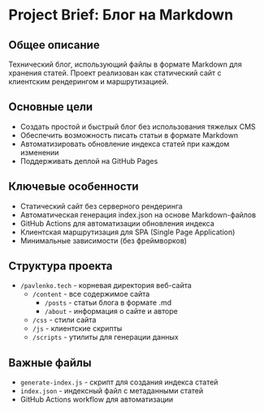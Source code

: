 # Project Brief: Блог на Markdown

## Общее описание
Технический блог, использующий файлы в формате Markdown для хранения статей. Проект реализован как статический сайт с клиентским рендерингом и маршрутизацией.

## Основные цели
- Создать простой и быстрый блог без использования тяжелых CMS
- Обеспечить возможность писать статьи в формате Markdown
- Автоматизировать обновление индекса статей при каждом изменении
- Поддерживать деплой на GitHub Pages

## Ключевые особенности
- Статический сайт без серверного рендеринга
- Автоматическая генерация index.json на основе Markdown-файлов
- GitHub Actions для автоматизации обновления индекса
- Клиентская маршрутизация для SPA (Single Page Application)
- Минимальные зависимости (без фреймворков)

## Структура проекта
- `/pavlenko.tech` - корневая директория веб-сайта
  - `/content` - все содержимое сайта
    - `/posts` - статьи блога в формате .md
    - `/about` - информация о сайте и авторе
  - `/css` - стили сайта
  - `/js` - клиентские скрипты
  - `/scripts` - утилиты для генерации данных

## Важные файлы
- `generate-index.js` - скрипт для создания индекса статей
- `index.json` - индексный файл с метаданными статей
- GitHub Actions workflow для автоматизации 
